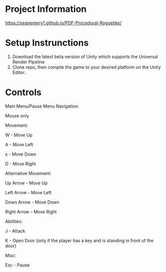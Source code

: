 # Project Information
https://seanemery1.github.io/PDF-Procedural-Roguelike/


# Setup Instrunctions
1. Download the latest beta version of Unity which supports the Universal Render Pipeline
2. Clone repo, then compile the game to your desired platform on the Unity Editor.

# Controls
Main Menu/Pause Menu Navigation:

Mouse only

Movement:

W - Move Up

A - Move Left

s - Move Down

D - Move Right


Alternative Movement:

Up Arrow - Move Up

Left Arrow  - Move Left

Down Arrow - Move Down

Right Arrow - Move Right


Abilities:

J - Attack

K - Open Door (only if the player has a key and is standing in front of the door)


Misc:

Esc - Pause
